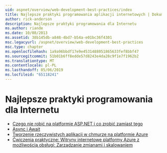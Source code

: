 ```yaml
---
uid: aspnet/overview/web-development-best-practices/index
title: Najlepsze praktyki programowania aplikacji internetowych | Dokumentacja firmy Microsoft
author: rick-anderson
description: Najlepsze praktyki programowania dla Internetu
ms.author: riande
ms.date: 10/08/2013
ms.assetid: 38b145db-a848-4bd7-b54a-e01bc36f4301
msc.legacyurl: /aspnet/overview/web-development-best-practices
msc.type: chapter
ms.openlocfilehash: 1a9a96bbdf17e9e4531488051865633fef8bbf47
ms.sourcegitcommit: 51b01b6ff8edde57d8243e4da28c9f1e7f1962b2
ms.translationtype: MT
ms.contentlocale: pl-PL
ms.lasthandoff: 05/06/2019
ms.locfileid: "65118241"
---
```

# <a name="web-development-best-practices"></a>Najlepsze praktyki programowania dla Internetu

- [Czego nie robić na platformie ASP.NET i co zrobić zamiast tego](what-not-to-do-in-aspnet-and-what-to-do-instead.md)
- [Async i Await](async-and-await.md)
- [Tworzenie rzeczywistych aplikacji w chmurze na platformie Azure](../developing-apps-with-windows-azure/building-real-world-cloud-apps-with-windows-azure/index.md)
- [Ćwiczenia praktyczne: Witryny internetowe platformy Azure z możliwością obsługi: Zarządzanie zmianami i skalowaniem](../developing-apps-with-windows-azure/maintainable-azure-websites-managing-change-and-scale.md)
